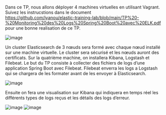 Dans ce TP, nous allons déployer 4 machines virtuelles en utilisant Vagrant. Suivez les instrucstions dans le document https://github.com/iyanou/elastic-training-lab/blob/main/TP%20-%20Monitoring%20des%20Logs%20Spring%20Boot%20avec%20ELK.pdf pour une bonne realisation de ce TP.

![image](https://github.com/user-attachments/assets/079d5532-46e9-4739-bede-99dc5081b278)

Un cluster Elasticsearch de 3 nœuds sera formé avec chaque nœud installé sur une machine virtuelle. 
Le cluster sera sécurisé et les nœuds auront des certificats. 
Sur la quatrième machine, on installera Kibana, Logstash et Filebeat. 
Le but du TP consiste à collecter des fichiers de logs d’une application Spring Boot avec Filebeat. 
Filebeat enverra les logs a Logstash qui se chargera de les formater avant de les envoyer à Elasticsearch. 

![image](https://github.com/user-attachments/assets/96511576-8a00-46e8-9d97-ade549c9e235)

Ensuite on fera une visualisation  sur Kibana qui indiquera en temps réel les différents types de logs reçus et les détails des logs d’erreur. 

![image](https://github.com/user-attachments/assets/6b2ba178-7f80-482e-9761-4b20e8ad5406)
![image](https://github.com/user-attachments/assets/8b9fa55d-1cc3-4dc6-b665-cce112126135)

